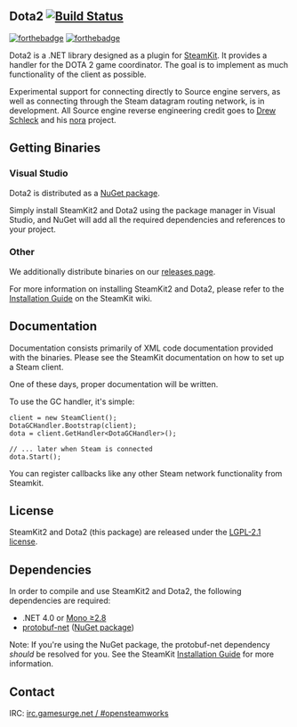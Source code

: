 Dota2 [![Build Status](https://travis-ci.org/paralin/Dota2.png)](https://travis-ci.org/paralin/Dota2)
---

[![forthebadge](http://forthebadge.com/images/badges/compatibility-betamax.svg)](http://forthebadge.com) [![forthebadge](http://forthebadge.com/images/badges/fuck-it-ship-it.svg)](http://forthebadge.com)

Dota2 is a .NET library designed as a plugin for [SteamKit](http://github.com/SteamRE/SteamKit). It provides a handler for the DOTA 2 game coordinator. The goal is to implement as much functionality of the client as possible.

Experimental support for connecting directly to Source engine servers, as well as connecting through the Steam datagram routing network, is in development. All Source engine reverse engineering credit goes to [Drew Schleck](https://github.com/dschleck) and his [nora](https://github.com/dschleck/nora) project.

## Getting Binaries


### Visual Studio

Dota2 is distributed as a [NuGet package](http://nuget.org/packages/dota2).

Simply install SteamKit2 and Dota2 using the package manager in Visual Studio, and NuGet will add all the required dependencies and references to your project.  
  
### Other

We additionally distribute binaries on our [releases page](https://github.com/paralin/Dota2/releases).

For more information on installing SteamKit2 and Dota2, please refer to the [Installation Guide](https://github.com/SteamRE/SteamKit/wiki/Installation) on the SteamKit wiki.


## Documentation

Documentation consists primarily of XML code documentation provided with the binaries. Please see the SteamKit documentation on how to set up a Steam client.

One of these days, proper documentation will be written.

To use the GC handler, it's simple:

```
client = new SteamClient();
DotaGCHandler.Bootstrap(client);
dota = client.GetHandler<DotaGCHandler>();

// ... later when Steam is connected
dota.Start();
```

You can register callbacks like any other Steam network functionality from Steamkit.

## License

SteamKit2 and Dota2 (this package) are released under the [LGPL-2.1 license](http://www.tldrlegal.com/license/gnu-lesser-general-public-license-v2.1-%28lgpl-2.1%29).


## Dependencies

In order to compile and use SteamKit2 and Dota2, the following dependencies are required:

  - .NET 4.0 or [Mono ≥2.8](http://mono-project.com)
  - [protobuf-net](http://code.google.com/p/protobuf-net/) ([NuGet package](http://nuget.org/packages/protobuf-net))

Note: If you're using the NuGet package, the protobuf-net dependency _should_ be resolved for you. See the SteamKit [Installation Guide](https://github.com/SteamRE/SteamKit/wiki/Installation) for more information.


## Contact

IRC: [irc.gamesurge.net / #opensteamworks](irc://irc.gamesurge.net/opensteamworks)


